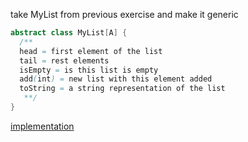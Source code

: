 
take MyList from previous exercise and make it generic 

```scala
abstract class MyList[A] {
  /**
  head = first element of the list
  tail = rest elements
  isEmpty = is this list is empty
  add(int) = new list with this element added
  toString = a string representation of the list
   **/
}
```

[implementation](../../../exercises/oop/MyListGeneric.scala)
